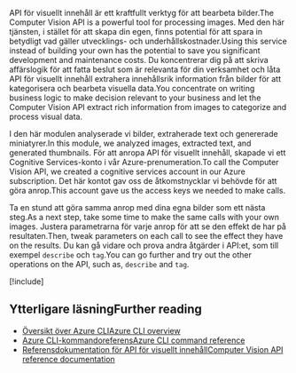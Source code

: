 
<span data-ttu-id="9325e-101">API för visuellt innehåll är ett kraftfullt verktyg för att bearbeta bilder.</span><span class="sxs-lookup"><span data-stu-id="9325e-101">The Computer Vision API is a powerful tool for processing images.</span></span> <span data-ttu-id="9325e-102">Med den här tjänsten, i stället för att skapa din egen, finns potential för att spara in betydligt vad gäller utvecklings- och underhållskostnader.</span><span class="sxs-lookup"><span data-stu-id="9325e-102">Using this service instead of building your own has the potential to save you significant development and maintenance costs.</span></span> <span data-ttu-id="9325e-103">Du koncentrerar dig på att skriva affärslogik för att fatta beslut som är relevanta för din verksamhet och låta API för visuellt innehåll extrahera innehållsrik information från bilder för att kategorisera och bearbeta visuella data.</span><span class="sxs-lookup"><span data-stu-id="9325e-103">You concentrate on writing business logic to make decision relevant to your business and let the Computer Vision API extract rich information from images to categorize and process visual data.</span></span>

<span data-ttu-id="9325e-104">I den här modulen analyserade vi bilder, extraherade text och genererade miniatyrer.</span><span class="sxs-lookup"><span data-stu-id="9325e-104">In this module, we analyzed images, extracted text, and generated thumbnails.</span></span> <span data-ttu-id="9325e-105">För att anropa API för visuellt innehåll, skapade vi ett Cognitive Services-konto i vår Azure-prenumeration.</span><span class="sxs-lookup"><span data-stu-id="9325e-105">To call the Computer Vision API, we created a cognitive services account in our Azure subscription.</span></span> <span data-ttu-id="9325e-106">Det här kontot gav oss de åtkomstnycklar vi behövde för att göra anrop.</span><span class="sxs-lookup"><span data-stu-id="9325e-106">This account gave us the access keys we needed to make calls.</span></span>

<span data-ttu-id="9325e-107">Ta en stund att göra samma anrop med dina egna bilder som ett nästa steg.</span><span class="sxs-lookup"><span data-stu-id="9325e-107">As a next step, take some time to make the same calls with your own images.</span></span> <span data-ttu-id="9325e-108">Justera parametrarna för varje anrop för att se den effekt de har på resultaten.</span><span class="sxs-lookup"><span data-stu-id="9325e-108">Then, tweak parameters on each call to see the effect they have on the results.</span></span> <span data-ttu-id="9325e-109">Du kan gå vidare och prova andra åtgärder i API:et, som till exempel `describe` och `tag`.</span><span class="sxs-lookup"><span data-stu-id="9325e-109">You can go further and try out the other operations on the API, such as, `describe` and `tag`.</span></span>

<!-- Cleanup sandbox -->
[!include[](../../../includes/azure-sandbox-cleanup.md)]

## <a name="further-reading"></a><span data-ttu-id="9325e-110">Ytterligare läsning</span><span class="sxs-lookup"><span data-stu-id="9325e-110">Further reading</span></span>

- [<span data-ttu-id="9325e-111">Översikt över Azure CLI</span><span class="sxs-lookup"><span data-stu-id="9325e-111">Azure CLI overview</span></span>](https://docs.microsoft.com/cli/azure/?view=azure-cli-latest)
- [<span data-ttu-id="9325e-112">Azure CLI-kommandoreferens</span><span class="sxs-lookup"><span data-stu-id="9325e-112">Azure CLI command reference</span></span>](https://docs.microsoft.com/cli/azure/reference-index?view=azure-cli-latest)
- [<span data-ttu-id="9325e-113">Referensdokumentation för API för visuellt innehåll</span><span class="sxs-lookup"><span data-stu-id="9325e-113">Computer Vision API reference documentation</span></span>](https://westus2.dev.cognitive.microsoft.com/docs/services/56f91f2d778daf23d8ec6739/operations/56f91f2e778daf14a499e1fb/console)